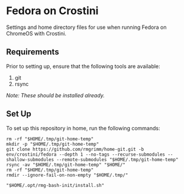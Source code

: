 # Fedora on Crostini

Settings and home directory files for use when running Fedora on ChromeOS
with Crostini.

## Requirements

Prior to setting up, ensure that the following tools are available:

1. git
2. rsync

_Note: These should be installed already._

## Set Up

To set up this repository in home, run the following commands:

```shell
rm -rf "$HOME/.tmp/git-home-temp"
mkdir -p "$HOME/.tmp/git-home-temp"
git clone https://github.com/rmgrimm/home-git.git -b env/crostini/fedora --depth 1 --no-tags --recurse-submodules --shallow-submodules --remote-submodules "$HOME/.tmp/git-home-temp"
rsync -av "$HOME/.tmp/git-home-temp" "$HOME/"
rm -rf "$HOME/.tmp/git-home-temp"
rmdir --ignore-fail-on-non-empty "$HOME/.tmp/"

"$HOME/.opt/rmg-bash-init/install.sh"
```
